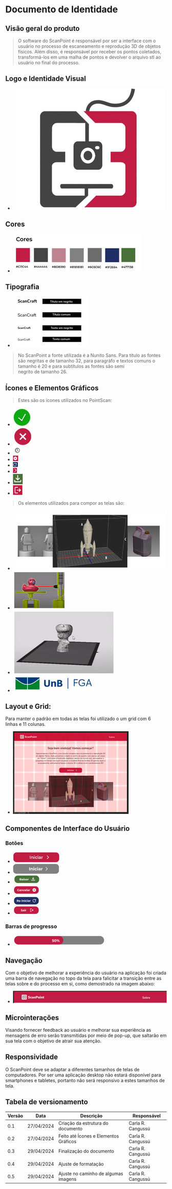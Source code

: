 # Documento de Identidade

## Visão geral do produto
 > O software do ScanPoint é responsável por ser a interface com o usuário  no processo de escaneamento e reprodução 3D de objetos físicos. Além disso, é responsável por receber os pontos coletados, transformá-los em uma malha de pontos e devolver o arquivo stl ao usuário no final do processo.

## Logo e Identidade Visual
* ![Logo do PointScan](docs/assets/identidade/scanpoint-logo.png)

## Cores
* ![Cores usadas no PointScan](docs/assets/identidade/cores.png)


## Tipografia
* ![Tipografia usada no PointScan](docs/assets/identidade/tipografia.png)

> No ScanPoint a fonte utilizada é a Nunito Sans. Para título as fontes são negritas e de tamanho 32, para paragráfo e textos comuns o tamanho é 20 e para subtítulos as fontes são semi negrito de tamanho 26.

## Ícones e Elementos Gráficos
> Estes são os ícones utilizados no PointScan:
* ![Ícone para mensagens de sucesso](docs/assets/identidade/check.png)
* ![Ícone para mensagens de erro ou falha](docs/assets/identidade/x.png)
* ![Ícone para representar o tempo](docs/assets/identidade/time.png)
* ![Ícone para cancelamento e exclusão](docs/assets/identidade/xx.png)
* ![Ícone para re-inicar ou recarregar](docs/assets/identidade/reload.png)
* ![Ícone para próximo passo](docs/assets/identidade/v.png)
* ![Ícone para baixar arquivo](docs/assets/identidade/baixar.png)
* ![Ícone para sair](docs/assets/identidade/sair.png)

> Os elementos utilizados para compor as telas são:
* ![Elemento 1](docs/assets/identidade/elemento1.png)
* ![Elemento 2](docs/assets/identidade/elemento2.png)
* ![Elemento 3](docs/assets/identidade/elemento3.png)
* ![Logo da UnB com FGA](docs/assets/identidade/unb-fga.png)

## Layout e Grid:
Para manter o padrão em todas as telas foi utilizado o um grid com 6 linhas e 11 colunas.
* ![Grid](docs/assets/identidade/grid.png)

## Componentes de Interface do Usuário
 ### Botões
 * ![Botão para iniciar habilitado](docs/assets/identidade/botao-iniciar1.png)
 * ![Botão para iniciar desabilitado](docs/assets/identidade/botao-iniciar2.png)
*  ![Botão para baixar arquivo](docs/assets/identidade/botao-baixar.png)
 * ![Botão para cancelar](docs/assets/identidade/botao-cancelar.png)
 * ![Botão para re-iniciar](docs/assets/identidade/botao-reload.png)
 * ![Botão para sair](docs/assets/identidade/botao-sair.png)

 ### Barras de progresso
*  ![Barra de progresso](docs/assets/identidade/barra-de-carregamento.png)

## Navegação
Com o objetivo de melhorar a experiência do usuário na aplicação foi criada uma barra de navegação no topo da tela para falicitar a transição entre as telas sobre e do processo em si, como demostrado na imagem abaixo:
* ![Barra de navegação](docs/assets/identidade/nav-bar.png)

## Microinterações
Visando fornecer feedback ao usuário e melhorar sua experiência as mensagens de erro serão transmitidas por meio de pop-up, que saltarão em sua tela com o objetivo de atrair sua atenção.

## Responsividade
O ScanPoint deve se adaptar a diferentes tamanhos de telas de computadores. Por ser uma aplicação desktop não estará disponível para smartphones e tabletes, portanto não será responsivo a estes tamanhos de tela. 

## Tabela de versionamento

| Versão| Data | Descrição | Responsável|
|-------|------|-----------|------------|
| 0.1 | 27/04/2024 | Criação da estrutura do documento | Carla R. Cangussú |
| 0.2 | 27/04/2024 | Feito até Ícones e Elementos Gráficos | Carla R. Cangussú |
| 0.3 | 29/04/2024 | Finalização do documento | Carla R. Cangussú |
| 0.4 | 29/04/2024 | Ajuste de formatação | Carla R. Cangussú |
| 0.5 | 29/04/2024 | Ajuste no caminho de algumas imagens | Carla R. Cangussú |
